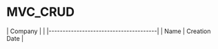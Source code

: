 # MVC_CRUD

| Company     |                         |
|---------------------------------------|
| Name | Creation Date |